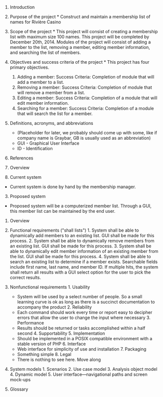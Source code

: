1. Introduction
  1. Purpose of the project
    * Construct and maintain a membership list of names for Rivi&egrave;re Casino
  2. Scope of the project
    * This project will consist of creating a membership list with maximum size 100 names.  This project will be completed by December 20th, 2014.  Modules of the project will consist of adding a member to the list, removing a member, editing member information, and searching the list of members.
  3. Objectives and success criteria of the project
    * This project has four primary objectives.
        1. Adding a member: Success Criteria: Completion of module that will add a member to a list.
        2. Removing a member: Success Criteria: Completion of module that will remove a member from a list.
        3. Editing a member: Success Criteria: Completion of a module that will edit member information.
        4. Searching for a member: Success Criteria: Completion of a module that will search the list for a member.
  4. Definitions, acronyms, and abbreviations
        * (Placeholder for later, we probably should come up with some, like if company name is Graybar, GB is usually used as an abbreviation)
        * GUI - Graphical User Interface
        * ID - Identification
  5. References
  6. Overview

2. Current system
  * Current system is done by hand by the membership manager.

3. Proposed system
  * Proposed system will be a computerized member list.  Through a GUI, this member list can be maintained by the end user.
  1. Overview

  2. Functional requirements ("shall lists")
    1. System shall be able to dynamically add members to an existing list.  GUI shall be made for this process.
    2. System shall be able to dynamically remove members from an existing list.  GUI shall be made for this process.
    3. System shall be able to dynamically edit member information of an existing member from the list.  GUI shall be made for this process.
    4. System shall be able to search an existing list to determine if a member exists.  Searchable fields include first name, last name, and member ID.  If multiple hits, the system shall return all results with a GUI select option for the user to pick the correct results.

  3. Nonfunctional requirements
    1. Usability
      * System will be used by a select number of people. So a small learning curve is ok as long as there is a succinct documentation to accompany the product
    2. Reliability
      * Each command should work every time or report easy to decipher errors that allow the user to change the input where necessary
    3. Performance
      * Results should be returned or tasks accomplished within a half second
    4. Supportability
    5. Implementation
      * Should be implemented in a POSIX compatible environment with a stable version of PHP
    6. Interface
      * Web interface for simplicity of use and installation
    7. Packaging
      * Something simple
    8. Legal
      * There is nothing to see here. Move along

  4. System models
    1. Scenarios
    2. Use case model
    3. Analysis object model
    4. Dynamic model
    5. User interface—navigational paths and screen mock-ups

4. Glossary
